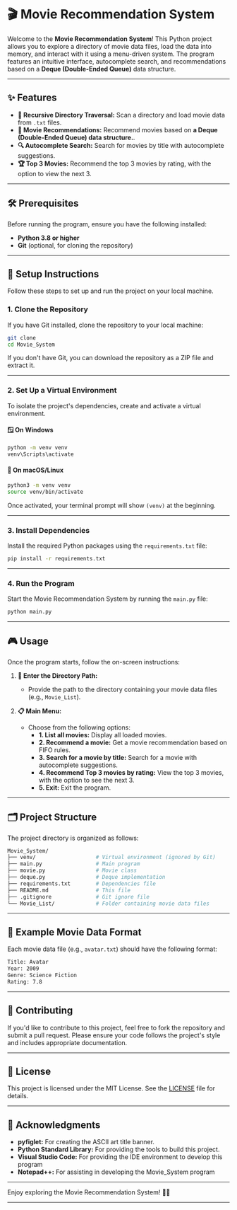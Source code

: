 # 🎬 Movie Recommendation System

Welcome to the **Movie Recommendation System**! This Python project allows you to explore a directory of movie data files, load the data into memory, and interact with it using a menu-driven system. The program features an intuitive interface, autocomplete search, and recommendations based on a **Deque (Double-Ended Queue)** data structure.

---

## ✨ Features

- **📂 Recursive Directory Traversal:** Scan a directory and load movie data from `.txt` files.
- **🍿 Movie Recommendations:** Recommend movies based on **a Deque (Double-Ended Queue) data structure.**.
- **🔍 Autocomplete Search:** Search for movies by title with autocomplete suggestions.
- **🏆 Top 3 Movies:** Recommend the top 3 movies by rating, with the option to view the next 3.

---

## 🛠️ Prerequisites

Before running the program, ensure you have the following installed:

- **Python 3.8 or higher**
- **Git** (optional, for cloning the repository)

---

## 🚀 Setup Instructions

Follow these steps to set up and run the project on your local machine.

### 1. Clone the Repository

If you have Git installed, clone the repository to your local machine:

```bash
git clone 
cd Movie_System
```

If you don't have Git, you can download the repository as a ZIP file and extract it.

---

### 2. Set Up a Virtual Environment

To isolate the project's dependencies, create and activate a virtual environment.

#### 🪟 On Windows

```bash
python -m venv venv
venv\Scripts\activate
```

#### 🍎 On macOS/Linux

```bash
python3 -m venv venv
source venv/bin/activate
```

Once activated, your terminal prompt will show `(venv)` at the beginning.

---

### 3. Install Dependencies

Install the required Python packages using the `requirements.txt` file:

```bash
pip install -r requirements.txt
```

---

### 4. Run the Program

Start the Movie Recommendation System by running the `main.py` file:

```bash
python main.py
```

---

## 🎮 Usage

Once the program starts, follow the on-screen instructions:

1. **📁 Enter the Directory Path:**
   - Provide the path to the directory containing your movie data files (e.g., `Movie_List`).

2. **📋 Main Menu:**
   - Choose from the following options:
     - **1. List all movies:** Display all loaded movies.
     - **2. Recommend a movie:** Get a movie recommendation based on FIFO rules.
     - **3. Search for a movie by title:** Search for a movie with autocomplete suggestions.
     - **4. Recommend Top 3 movies by rating:** View the top 3 movies, with the option to see the next 3.
     - **5. Exit:** Exit the program.

---

## 🗂️ Project Structure

The project directory is organized as follows:

```bash
Movie_System/
├── venv/                   # Virtual environment (ignored by Git)
├── main.py                 # Main program
├── movie.py                # Movie class
├── deque.py                # Deque implementation
├── requirements.txt        # Dependencies file
├── README.md               # This file
├── .gitignore              # Git ignore file
└── Movie_List/             # Folder containing movie data files
```

---

## 📝 Example Movie Data Format

Each movie data file (e.g., `avatar.txt`) should have the following format:

```bash
Title: Avatar
Year: 2009
Genre: Science Fiction
Rating: 7.8
```

---

## 🤝 Contributing

If you'd like to contribute to this project, feel free to fork the repository and submit a pull request. Please ensure your code follows the project's style and includes appropriate documentation.

---

## 📜 License

This project is licensed under the MIT License. See the [LICENSE](LICENSE) file for details.

---

## 🙏 Acknowledgments

- **pyfiglet:** For creating the ASCII art title banner.
- **Python Standard Library:** For providing the tools to build this project.
- **Visual Studio Code:** For providing the IDE environment to develop this program
- **Notepad++:** For assisting in developing the Movie_System program

---

Enjoy exploring the Movie Recommendation System! 🎥🍿

---
